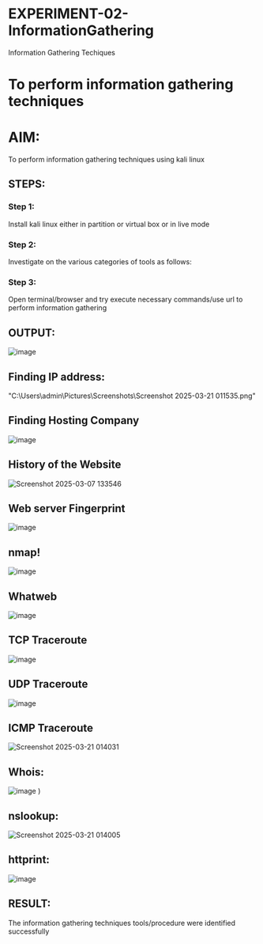 # EXPERIMENT-02- InformationGathering
Information Gathering Techiques

# To perform information gathering techniques

# AIM:

To perform information gathering techniques using kali linux 

## STEPS:

### Step 1:

Install kali linux either in partition or virtual box or in live mode

### Step 2:

Investigate on the various categories of tools as follows:

### Step 3:
Open terminal/browser and try execute necessary commands/use url to perform information gathering


## OUTPUT:

![image](https://github.com/user-attachments/assets/f6826459-e76b-479e-987e-043ce5588b5c)

## Finding IP address:
"C:\Users\admin\Pictures\Screenshots\Screenshot 2025-03-21 011535.png"

## Finding Hosting Company
![image](https://github.com/user-attachments/assets/d923edcb-2283-49b0-9cbc-404b9ce475fe)

## History of the Website
![Screenshot 2025-03-07 133546](https://github.com/user-attachments/assets/e01e8db3-3670-4a99-894f-f39c289dd955)


## Web server Fingerprint
![image](https://github.com/user-attachments/assets/f7386112-044b-4fb0-81c8-784c052f3041)


## nmap!
![image](https://github.com/user-attachments/assets/be18b4fc-1917-48f9-8718-5834c52e12a0)



## Whatweb
![image](https://github.com/user-attachments/assets/a76b6fee-c28a-48d8-97ee-dd9e4bcb3b2f)


## TCP Traceroute
![image](https://github.com/user-attachments/assets/3fa6fc74-30cb-4662-8934-b4edd7914f2f)


## UDP Traceroute
![image](https://github.com/user-attachments/assets/c8de3344-ef0a-4d25-b01c-1bb905a98ee5)


## ICMP Traceroute
![Screenshot 2025-03-21 014031](https://github.com/user-attachments/assets/3957edf3-1231-487e-8999-143a39437b37)


## Whois:
![image](https://github.com/user-attachments/assets/82c35141-3d5b-4f7b-aa2b-34e0a1a89521)
)

## nslookup:
![Screenshot 2025-03-21 014005](https://github.com/user-attachments/assets/6948f7a7-4d3b-4ef5-89f9-3da0c2d6aecc)


## httprint:
![image](https://github.com/user-attachments/assets/793731fd-31b3-46ad-9d21-34052792b30c)


## RESULT:
The information gathering techniques tools/procedure were  identified successfully

